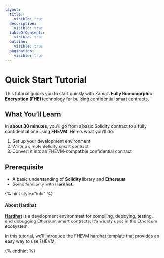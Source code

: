 ```yaml
---
layout:
  title:
    visible: true
  description:
    visible: true
  tableOfContents:
    visible: true
  outline:
    visible: true
  pagination:
    visible: true
---
```


# Quick Start Tutorial

This tutorial guides you to start quickly with Zama’s **Fully Homomorphic Encryption (FHE)** technology for building confidential smart contracts.

## What You’ll Learn

In **about 30 minutes**, you'll go from a basic Solidity contract to a fully confidential one using **FHEVM**. Here's what you'll do:

1. Set up your development environment
2. Write a simple Solidity smart contract
3. Convert it into an FHEVM-compatible confidential contract

## Prerequisite

- A basic understanding of **Solidity** library and **Ethereum**.
- Some familarity with **Hardhat.**

{% hint style="info" %}

#### About Hardhat

[**Hardhat**](https://hardhat.org/) is a development environment for compiling, deploying, testing, and debugging Ethereum smart contracts. It’s widely used in the Ethereum ecosystem.&#x20;

In this tutorial, we'll introduce the FHEVM hardhat template that provides an easy way to use FHEVM. 

{% endhint %}
